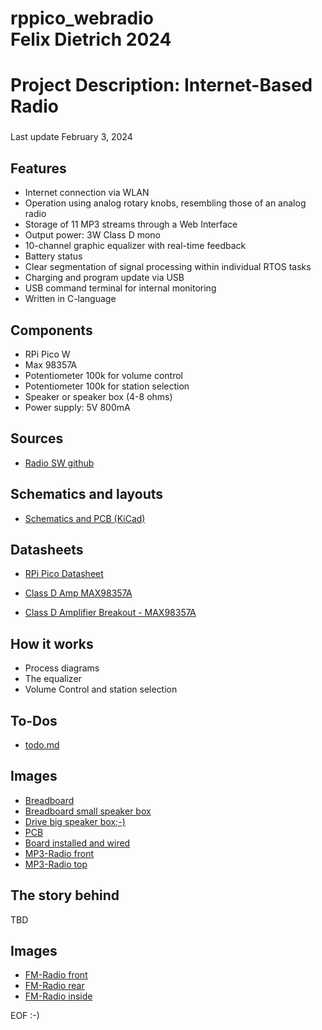 # rppico_webradio<br>Felix Dietrich 2024
# Project Description: Internet-Based Radio

### 
Last update February 3, 2024


## Features
- Internet connection via WLAN
- Operation using analog rotary knobs, resembling those of an analog radio
- Storage of 11 MP3 streams through a Web Interface
- Output power: 3W Class D mono
- 10-channel graphic equalizer with real-time feedback
- Battery status
- Clear segmentation of signal processing within individual RTOS tasks
- Charging and program update via USB
- USB command terminal for internal monitoring
- Written in C-language

## Components
- RPi Pico W
- Max 98357A
- Potentiometer 100k for volume control
- Potentiometer 100k for station selection
- Speaker or speaker box (4-8 ohms)
- Power supply: 5V 800mA


## Sources
- [Radio SW github](https://github.com/Felix-Dietrich/rppico_webradio)

## Schematics and layouts
 - [Schematics and PCB (KiCad)](https://github.com/Felix-Dietrich/rppico_webradio_kicad)


## Datasheets
- [RPi Pico Datasheet](https://datasheets.raspberrypi.com/pico/pico-datasheet.pdf)

- [Class D Amp MAX98357A](https://www.analog.com/media/en/technical-documentation/data-sheets/max98357a-max98357b.pdf)

- [Class D Amplifier Breakout - MAX98357A](https://www.adafruit.com/product/3006)

## How it works
- Process diagrams
- The equalizer
- Volume Control and station selection


## To-Dos
- [todo.md](todo.md)


## Images
- [Breadboard](./images/current/BreadBoard1.jpg)
- [Breadboard small speaker box](./images/current/BreadBoardSmallSpeakerBox1.jpg)
- [Drive big speaker box;-)](./images/current/DriveBigSpeaker1.jpg)
- [PCB](./images/current/PCB1.jpg)
- [Board installed and wired](./images/current/PCBWired1.jpg)
- [MP3-Radio front](./images/current/MP3RadioFront1.jpg)
- [MP3-Radio top](./images/current/MP3RadioTop1.jpg)



## The story behind

TBD

## Images
- [FM-Radio front](./images/history/FMRadioFront.JPG)
- [FM-Radio rear](./images/history/FMRadioRear.JPG)
- [FM-Radio inside](./images/history/FMRadioInside.JPG)


EOF :-)





